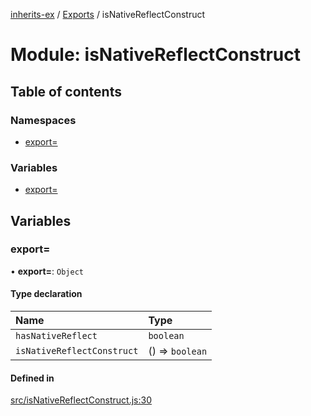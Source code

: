 [inherits-ex](../README.md) / [Exports](../modules.md) / isNativeReflectConstruct

# Module: isNativeReflectConstruct

## Table of contents

### Namespaces

- [export&#x3D;](isNativeReflectConstruct.export_.md)

### Variables

- [export&#x3D;](isNativeReflectConstruct.md#export&#x3D;)

## Variables

### export&#x3D;

• **export=**: `Object`

#### Type declaration

| Name | Type |
| :------ | :------ |
| `hasNativeReflect` | `boolean` |
| `isNativeReflectConstruct` | () => `boolean` |

#### Defined in

[src/isNativeReflectConstruct.js:30](https://github.com/snowyu/inherits-ex.js/blob/5942071/src/isNativeReflectConstruct.js#L30)
